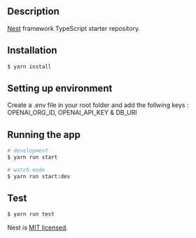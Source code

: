 
## Description

[Nest](https://github.com/nestjs/nest) framework TypeScript starter repository.

## Installation

```bash
$ yarn install
```

## Setting up environment

Create a .env file in your root folder and add the follwing keys : OPENAI_ORG_ID, OPENAI_API_KEY & DB_URI

## Running the app

```bash
# development
$ yarn run start

# watch mode
$ yarn run start:dev
```

## Test

```bash
$ yarn run test
```


Nest is [MIT licensed](LICENSE).
